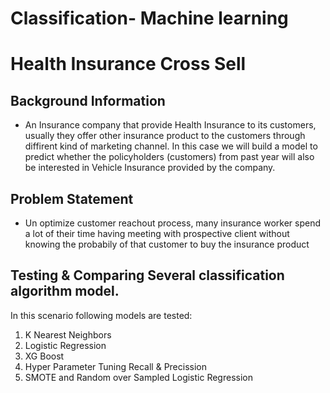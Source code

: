 # Classification- Machine learning

# Health Insurance Cross Sell


## Background Information 

- An Insurance company that provide Health Insurance to its customers, usually they offer other insurance product to the customers through diffirent kind of marketing channel. In this case we will build a model to predict   whether the policyholders (customers) from past year will also be interested in Vehicle Insurance provided by the company.


## Problem Statement

- Un optimize customer reachout process, many insurance worker spend a lot of their time having meeting with prospective client without knowing the probabily of that customer to buy the insurance product

## Testing & Comparing Several classification algorithm model.

In this scenario following models are tested:
1. K Nearest Neighbors
2. Logistic Regression
3. XG Boost
4. Hyper Parameter Tuning Recall & Precission
5. SMOTE and Random over Sampled Logistic Regression
